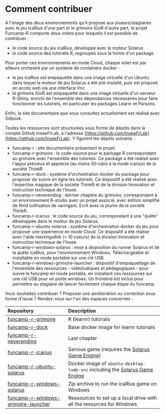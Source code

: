 # Comment contribuer

A l'image des deux environnements qu'il propose aux joueurs/stagiaires avec le jeu icaRius d'une part et le grimoire IGoR d'autre part, le projet Funcamp-R comporte deux volets pour lesquels il est possible de contribuer :

* le code source du jeu icaRius, développé avec le moteur Solarus
* le code source des tutoriels R, regroupés sous la forme d'un package.

Pour porter ces environnements en mode Cloud, chaque volet est par ailleurs orchestré par un système de containers docker :

* le jeu icaRius est empaquetté dans une image virtuelle d'un Ubuntu dans lequel le moteur de jeu Solarus a été pré-installé, puis est proposé en accès web via une interface Vnc
* le grimoire IGoR est empaquetté dans une image virtuelle d'un serveur R-Shiny, enrichi de l'ensemble des dépendances nécessaires pour faire fonctionner les tutoriels, en particulier les packages Learnr et Parsons.

Enfin, le site documentaire que vous consultez actuellement est réalisé avec Gitbook.

Toutes les ressources sont structurées sous forme de dépôts dans le compte Github InseeFrLab, à l'adresse [https://github.com/InseeFrLab](https://github.com/InseeFrLab). Y figurent les dépôts suivants :

* funcamp-r : site documentaire présentant le projet. 
* funcamp-r-grimoire : le code-source pour le package R correspondant au grimoire avec l'ensemble des tutoriels. Ce package a été réalisé avec l'appui précieux et apprécié \(au moins 50 rubis à la mode icarius\) de la société ThinkR.
* funcamp-r-dock : système d'orchestration docker du package pour proposer de suivre en ligne les tutoriels. Ce dispositif a été réalisé avec l'expertise magique de la société ThinkR et de la division Innovation et instruction technique de l'Insee.
* funcamp-r-neverending : dernier chapitre du grimoire, correspondant à un environnement R-studio avec un projet associé, avec édition simplifié de Rmd \(utilisation de xaringan\). Ecrit avec la plume de la société ThinkR.
* funcamp-r-icarius : le code source du jeu, correspondant à une "quête" développée dans le moteur de jeu Solarus. 
* funcamp-r-ubuntu-solarus : système d'orchestration docker du jeu pour proposer une expérience en mode Cloud. Ce dispositif a été réalisé avec l'aide inextinguible \(&gt; 10 coeurs\) de la division Innovation et instruction technique de l'Insee.
* funcamp-r-windows-solarus : mise à disposition du runner Solarus et de la quête icaRius, pour l'environnement Windows. Téléchargeable et installable en mode portable sur une clé USB
* funcamp-r-windows-grimoire-launcher : dispositif d'empaquettage de l'ensemble des ressources - vidéoludiques et pédagogiques - pour suivre le funcamp en mode portable,  en installant ces ressources sur une clé USB pour un poste windows. Un frontend est inclus pour permettre au stagiaire de lancer facilement chaque étape du funcamp.

Vous souhaitez contribuer ? Proposer une amélioration ou correction sous forme d'issue ? Rendez-vous sur l'un des espaces concernés : 



| Repository | Description |
| :--- | :--- |
| [funcamp-r-grimoire](https://github.com/InseeFrLab/funcamp-r-grimoire) | R \(learnr\) tutorials |
| [funcamp-r-dock](https://github.com/InseeFrLab/funcamp-r-dock) | Base docker image for learnr tutorials |
| [funcamp-r-neverending](https://github.com/InseeFrLab/funcamp-r-neverending) | Last chapter |
| [funcamp-r-icarius](https://github.com/InseeFrLab/funcamp-r-icarius) | Serious game \(requires the [Solarus Game Engine](https://www.solarus-games.org/)\) |
| [funcamp-r-ubuntu-solarus](https://github.com/InseeFrLab/funcamp-r-ubuntu-solarus) | Docker image of `ubuntu-desktop-lxde-vnc` including the [Solarus Game Engine](https://www.solarus-games.org/) |
| [funcamp-r-windows-solarus](https://github.com/InseeFrLab/funcamp-r-windows-solarus) | Zip archive to run the icaRius game on Windows |
| [funcamp-r-windows-grimoire-launcher](https://github.com/InseeFrLab/funcamp-r-windows-grimoire-launcher) | Ressources to set up a local drive with all the resources for Windows |

